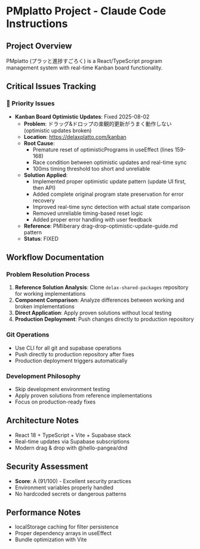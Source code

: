 # PMplatto Project - Claude Code Instructions

## Project Overview
PMplatto (プラッと進捗すごろく) is a React/TypeScript program management system with real-time Kanban board functionality.

## Critical Issues Tracking

### 🚨 Priority Issues
- **Kanban Board Optimistic Updates**: Fixed 2025-08-02
  - **Problem**: ドラッグ&ドロップの楽観的更新がうまく動作しない (optimistic updates broken)
  - **Location**: https://delaxplatto.com/kanban
  - **Root Cause**: 
    - Premature reset of optimisticPrograms in useEffect (lines 159-168)
    - Race condition between optimistic updates and real-time sync
    - 100ms timing threshold too short and unreliable
  - **Solution Applied**: 
    - Implemented proper optimistic update pattern (update UI first, then API)
    - Added complete original program state preservation for error recovery
    - Improved real-time sync detection with actual state comparison
    - Removed unreliable timing-based reset logic
    - Added proper error handling with user feedback
  - **Reference**: PMliberary drag-drop-optimistic-update-guide.md pattern
  - **Status**: FIXED

## Workflow Documentation

### Problem Resolution Process
1. **Reference Solution Analysis**: Clone `delax-shared-packages` repository for working implementations
2. **Component Comparison**: Analyze differences between working and broken implementations
3. **Direct Application**: Apply proven solutions without local testing
4. **Production Deployment**: Push changes directly to production repository

### Git Operations
- Use CLI for all git and supabase operations
- Push directly to production repository after fixes
- Production deployment triggers automatically

### Development Philosophy
- Skip development environment testing
- Apply proven solutions from reference implementations
- Focus on production-ready fixes

## Architecture Notes
- React 18 + TypeScript + Vite + Supabase stack
- Real-time updates via Supabase subscriptions
- Modern drag & drop with @hello-pangea/dnd

## Security Assessment
- **Score**: A (91/100) - Excellent security practices
- Environment variables properly handled
- No hardcoded secrets or dangerous patterns

## Performance Notes  
- localStorage caching for filter persistence
- Proper dependency arrays in useEffect
- Bundle optimization with Vite